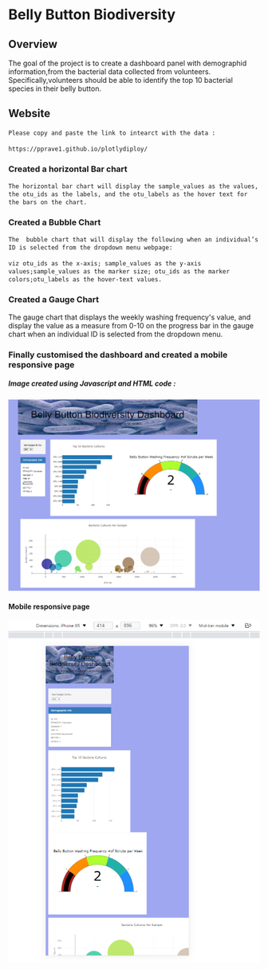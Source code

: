 
# Belly Button Biodiversity

## Overview

   The goal of the project is to create a dashboard panel with demographid information,from the bacterial data collected from volunteers. 
   Specifically,volunteers should be able to identify the top 10 bacterial species in their belly button.
   
 ## Website
    Please copy and paste the link to intearct with the data : 
    
    https://pprave1.github.io/plotlydiploy/
    
   
### Created a horizontal Bar chart
   
    The horizontal bar chart will display the sample_values as the values, the otu_ids as the labels, and the otu_labels as the hover text for the bars on the chart.
    
### Created a Bubble Chart

    The  bubble chart that will display the following when an individual’s ID is selected from the dropdown menu webpage:

    viz otu_ids as the x-axis; sample_values as the y-axis values;sample_values as the marker size; otu_ids as the marker colors;otu_labels as the hover-text values.
    
    
### Created a Gauge Chart
   
   The gauge chart that displays the weekly washing frequency's value, and display the value as a measure from 0-10 on the progress bar in the gauge chart when an individual ID 
   is selected from the dropdown menu.


### Finally customised the dashboard and created a mobile responsive page 

##### Image created  using Javascript and HTML code :

  ![Challengefinal.png](images/Challengefinal.png)
  
 #### Mobile responsive page
 
  ![Challengemobileresponsive.png](images/Challengemobileresponsive.png)
  
  
  
